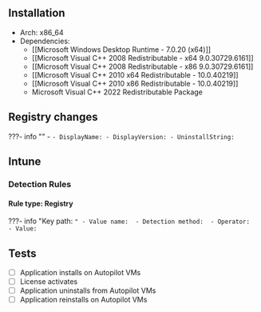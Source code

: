 ## Installation
- Arch: x86_64
- Dependencies:
	- [[Microsoft Windows Desktop Runtime - 7.0.20 (x64)]]
	- [[Microsoft Visual C++ 2008 Redistributable - x64 9.0.30729.6161]]
	- [[Microsoft Visual C++ 2008 Redistributable - x86 9.0.30729.6161]]
	- [[Microsoft Visual C++ 2010  x64 Redistributable - 10.0.40219]]
	- [[Microsoft Visual C++ 2010  x86 Redistributable - 10.0.40219]]
	- Microsoft Visual C++ 2022 Redistributable Package
## Registry changes
???- info ""
	- ``
		- DisplayName:
		- DisplayVersion:
		- UninstallString: ``
## Intune
### Detection Rules
#### Rule type: Registry
???- info "Key path: ``"
	- Value name: 
	- Detection method: 
	- Operator: 
	- Value: ``
## Tests
- [ ] Application installs on Autopilot VMs
- [ ] License activates
- [ ] Application uninstalls from Autopilot VMs
- [ ] Application reinstalls on Autopilot VMs